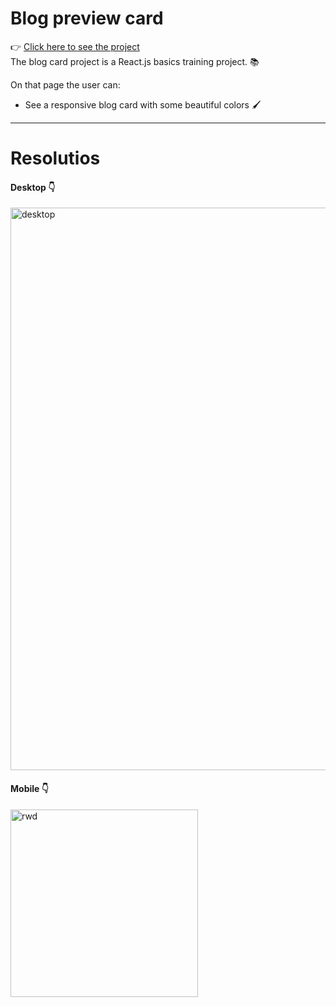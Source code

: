# Blog preview card

👉 [Click here to see the project](https://lucasbalbinoss.github.io/blog-card/)
<br>
The blog card project is a React.js basics training project. 📚

On that page the user can:
- See a responsive blog card with some beautiful colors 🖌️

---

# Resolutios

#### Desktop 👇
<img width="900" alt="desktop" src="https://github.com/user-attachments/assets/21db2e14-60f6-4af5-a263-16ac0519afef">

#### Mobile 👇
<img width="300" alt="rwd" src="https://github.com/user-attachments/assets/bf1f1863-b7c9-43da-b68a-72793d95d739">
